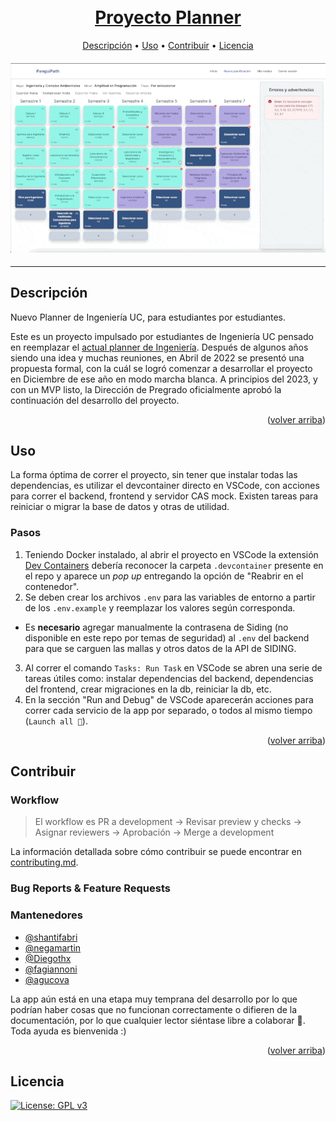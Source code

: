 <h1 align="center">
  <br>
  <a href=# name="readme-top">Proyecto Planner</a>
</h1>

<p align="center">
     <!-- Badges Here -->
</p>

<p align="center">
  <a href="#Descripción">Descripción</a> •
  <a href="#Uso">Uso</a> •
  <a href="#Contribuir">Contribuir</a> •
  <a href="#Licencia">Licencia</a>
</p>

<h4 align="center">
  <a href=# name="readme-top"><img src="./docs/img/demo_gif.gif" width="700px" alt="banner"></a>
</h4>

---

## Descripción

Nuevo Planner de Ingeniería UC, para estudiantes por estudiantes.

Este es un proyecto impulsado por estudiantes de Ingeniería UC pensado en reemplazar el [actual planner de Ingeniería](https://planner.ing.puc.cl/). Después de algunos años siendo una idea y muchas reuniones, en Abril de 2022 se presentó una propuesta formal, con la cuál se logró comenzar a desarrollar el proyecto en Diciembre de ese año en modo marcha blanca. A principios del 2023, y con un MVP listo, la Dirección de Pregrado oficialmente aprobó la continuación del desarrollo del proyecto.

<p align="right">(<a href="#readme-top">volver arriba</a>)</p>

## Uso

La forma óptima de correr el proyecto, sin tener que instalar todas las dependencias, es utilizar el devcontainer directo en VSCode, con acciones para correr el backend, frontend y servidor CAS mock. Existen tareas para reiniciar o migrar la base de datos y otras de utilidad.

### Pasos
1. Teniendo Docker instalado, al abrir el proyecto en VSCode la extensión [Dev Containers](https://marketplace.visualstudio.com/items?itemName=ms-vscode-remote.remote-containers) debería reconocer la carpeta `.devcontainer` presente en el repo y aparece un _pop up_ entregando la opción de "Reabrir en el contenedor".
2. Se deben crear los archivos `.env` para las variables de entorno a partir de los `.env.example` y reemplazar los valores según corresponda.
- Es **necesario** agregar manualmente la contrasena de Siding (no disponible en este repo por temas de seguridad) al `.env` del backend para que se carguen las mallas y otros datos de la API de SIDING.
3. Al correr el comando `Tasks: Run Task` en VSCode se abren una serie de tareas útiles como: instalar dependencias del backend, dependencias del frontend, crear migraciones en la db, reiniciar la db, etc.
4. En la sección "Run and Debug" de VSCode aparecerán acciones para correr cada servicio de la app por separado, o todos al mismo tiempo (`Launch all 🚀`).

<p align="right">(<a href="#readme-top">volver arriba</a>)</p>

## Contribuir

### Workflow

> El workflow es PR a development -> Revisar preview y checks -> Asignar reviewers -> Aprobación -> Merge a development

La información detallada sobre cómo contribuir se puede encontrar en [contributing.md](contributing.md).

### Bug Reports & Feature Requests

### Mantenedores

- [@shantifabri](https://github.com/shantifabri)
- [@negamartin](https://github.com/negamartin)
- [@Diegothx](https://github.com/Diegothx)
- [@fagiannoni](https://github.com/fagiannoni)
- [@agucova](https://github.com/agucova)

La app aún está en una etapa muy temprana del desarrollo por lo que podrían haber cosas que no funcionan correctamente o difieren de la documentación, por lo que cualquier lector siéntase libre a colaborar :rocket:. Toda ayuda es bienvenida :)

<p align="right">(<a href="#readme-top">volver arriba</a>)</p>

## Licencia

[![License: GPL v3](https://img.shields.io/badge/License-GPLv3-blue.svg)](./license.md)
